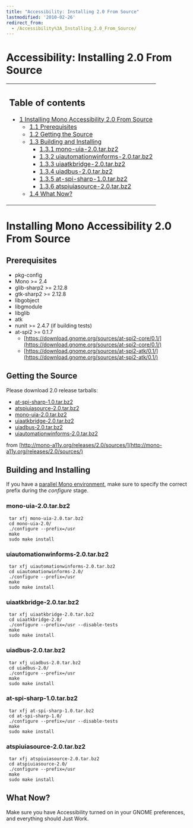 ```yaml
---
title: "Accessibility: Installing 2.0 From Source"
lastmodified: '2010-02-26'
redirect_from:
  - /Accessibility%3A_Installing_2.0_From_Source/
---
```


Accessibility: Installing 2.0 From Source
=========================================

<table>
<col width="100%" />
<tbody>
<tr class="odd">
<td align="left"><h2>Table of contents</h2>
<ul>
<li><a href="#installing-mono-accessibility-20-from-source">1 Installing Mono Accessibility 2.0 From Source</a>
<ul>
<li><a href="#prerequisites">1.1 Prerequisites</a></li>
<li><a href="#getting-the-source">1.2 Getting the Source</a></li>
<li><a href="#building-and-installing">1.3 Building and Installing</a>
<ul>
<li><a href="#mono-uia-20tarbz2">1.3.1 mono-uia-2.0.tar.bz2</a></li>
<li><a href="#uiautomationwinforms-20tarbz2">1.3.2 uiautomationwinforms-2.0.tar.bz2</a></li>
<li><a href="#uiaatkbridge-20tarbz2">1.3.3 uiaatkbridge-2.0.tar.bz2</a></li>
<li><a href="#uiadbus-20tarbz2">1.3.4 uiadbus-2.0.tar.bz2</a></li>
<li><a href="#at-spi-sharp-10tarbz2">1.3.5 at-spi-sharp-1.0.tar.bz2</a></li>
<li><a href="#atspiuiasource-20tarbz2">1.3.6 atspiuiasource-2.0.tar.bz2</a></li>
</ul></li>
<li><a href="#what-now">1.4 What Now?</a></li>
</ul></li>
</ul></td>
</tr>
</tbody>
</table>

Installing Mono Accessibility 2.0 From Source
=============================================

Prerequisites
-------------

-   pkg-config
-   Mono \>= 2.4
-   glib-sharp2 \>= 2.12.8
-   gtk-sharp2 \>= 2.12.8
-   libgobject
-   libgmodule
-   libglib
-   atk
-   nunit \>= 2.4.7 (if building tests)
-   at-spi2 \>= 0.1.7
    -   [https://download.gnome.org/sources/at-spi2-core/0.1/](https://download.gnome.org/sources/at-spi2-core/0.1/)
    -   [https://download.gnome.org/sources/at-spi2-atk/0.1/](https://download.gnome.org/sources/at-spi2-atk/0.1/)

Getting the Source
------------------

Please download 2.0 release tarballs:

-   [at-spi-sharp-1.0.tar.bz2](http://mono-a11y.org/releases/2.0/sources/at-spi-sharp-1.0.tar.bz2)
-   [atspiuiasource-2.0.tar.bz2](http://mono-a11y.org/releases/2.0/sources/atspiuiasource-2.0.tar.bz2)
-   [mono-uia-2.0.tar.bz2](http://mono-a11y.org/releases/2.0/sources/mono-uia-2.0.tar.bz2)
-   [uiaatkbridge-2.0.tar.bz2](http://mono-a11y.org/releases/2.0/sources/uiaatkbridge-2.0.tar.bz2)
-   [uiadbus-2.0.tar.bz2](http://mono-a11y.org/releases/2.0/sources/uiadbus-2.0.tar.bz2)
-   [uiautomationwinforms-2.0.tar.bz2](http://mono-a11y.org/releases/2.0/sources/uiautomationwinforms-2.0.tar.bz2)

from [http://mono-a11y.org/releases/2.0/sources/](http://mono-a11y.org/releases/2.0/sources/)

Building and Installing
-----------------------

If you have a [parallel Mono environment](/Parallel_Mono_Environments), make sure to specify the correct prefix during the *configure* stage.

### mono-uia-2.0.tar.bz2

     tar xfj mono-uia-2.0.tar.bz2
     cd mono-uia-2.0/
     ./configure --prefix=/usr
     make
     sudo make install

### uiautomationwinforms-2.0.tar.bz2

     tar xfj uiautomationwinforms-2.0.tar.bz2
     cd uiautomationwinforms-2.0/
     ./configure --prefix=/usr
     make
     sudo make install

### uiaatkbridge-2.0.tar.bz2

     tar xfj uiaatkbridge-2.0.tar.bz2
     cd uiaatkbridge-2.0/
     ./configure --prefix=/usr --disable-tests
     make
     sudo make install

### uiadbus-2.0.tar.bz2

     tar xfj uiadbus-2.0.tar.bz2
     cd uiadbus-2.0/
     ./configure --prefix=/usr
     make
     sudo make install

### at-spi-sharp-1.0.tar.bz2

     tar xfj at-spi-sharp-1.0.tar.bz2
     cd at-spi-sharp-1.0/
     ./configure --prefix=/usr --disable-tests
     make
     sudo make install

### atspiuiasource-2.0.tar.bz2

     tar xfj atspiuiasource-2.0.tar.bz2
     cd atspiuiasource-2.0/
     ./configure --prefix=/usr
     make
     sudo make install

What Now?
---------

Make sure you have Accessibility turned on in your GNOME preferences, and everything should Just Work.

